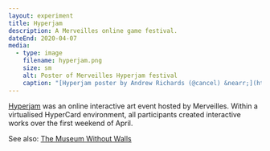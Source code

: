 ```yaml
---
layout: experiment
title: Hyperjam
description: A Merveilles online game festival.
dateEnd: 2020-04-07
media:
  - type: image
    filename: hyperjam.png
    size: sm
    alt: Poster of Merveilles Hyperjam festival
    caption: "[Hyperjam poster by Andrew Richards (@cancel) &nearr;](https://cancel.fm/hyperjam)"
---
```


[Hyperjam](https://itch.io/jam/merveilles-hyperjam/entries) was an online interactive art event hosted by Merveilles. Within a virtualised HyperCard environment, all participants created interactive works over the first weekend of April.

See also: [The Museum Without Walls](/projects/museum-without-walls)


